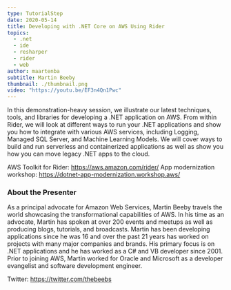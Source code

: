 ```yaml
---
type: TutorialStep
date: 2020-05-14
title: Developing with .NET Core on AWS Using Rider
topics:
  - .net
  - ide
  - resharper
  - rider
  - web
author: maartenba
subtitle: Martin Beeby
thumbnail: ./thumbnail.png
video: "https://youtu.be/EF3n4Qn1Pwc"
---
```


In this demonstration-heavy session, we illustrate our latest techniques, tools, and libraries for developing a .NET application on AWS. From within Rider, we will look at different ways to run your .NET applications and show you how to integrate with various AWS services, including Logging, Managed SQL Server, and Machine Learning Models. We will cover ways to build and run serverless and containerized applications as well as show you how you can move legacy .NET apps to the cloud.

AWS Toolkit for Rider: <https://aws.amazon.com/rider/>
App modernization workshop: <https://dotnet-app-modernization.workshop.aws/>

### About the Presenter

As a principal advocate for Amazon Web Services, Martin Beeby travels the world showcasing the transformational capabilities of AWS. In his time as an advocate, Martin has spoken at over 200 events and meetups as well as producing blogs, tutorials, and broadcasts. Martin has been developing applications since he was 16 and over the past 21 years has worked on projects with many major companies and brands. His primary focus is on .NET applications and he has worked as a C# and VB developer since 2001. Prior to joining AWS, Martin worked for Oracle and Microsoft as a developer evangelist and software development engineer.

Twitter: <https://twitter.com/thebeebs>
